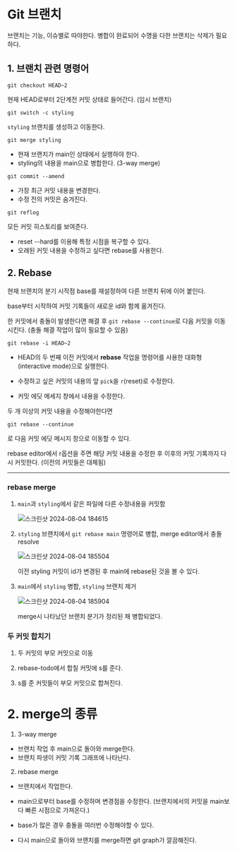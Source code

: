 # Git 브랜치

브랜치는 기능, 이슈별로 따야한다. 병합이 완료되어 수명을 다한 브랜치는 삭제가 필요하다.

## 1. 브랜치 관련 명령어

```git
git checkout HEAD~2
```

현재 HEAD로부터 2단계전 커밋 상태로 들어간다. (임시 브랜치)

```git
git switch -c styling
```

`styling` 브랜치를 생성하고 이동한다.

```git
git merge styling
```

- 현재 브랜치가 main인 상태에서 실행하야 한다.
- styling의 내용을 main으로 병합한다. (3-way merge)

```git
git commit --amend
```

- 가장 최근 커밋 내용을 변경한다.
- 수정 전의 커밋은 숨겨진다.

```git
git reflog
```

모든 커밋 히스토리를 보여준다.

- reset --hard를 이용해 특정 시점을 복구할 수 있다.
- 오래된 커밋 내용을 수정하고 싶다면 rebase를 사용한다.

## 2. Rebase

현재 브랜치의 분기 시작점 base를 재설정하여 다른 브랜치 뒤에 이어 붙인다.

base부터 시작하여 커밋 기록들이 새로운 id와 함께 옮겨진다.

한 커밋에서 충돌이 발생한다면 해결 후 `git rebase --continue`로 다음 커밋을 이동시킨다. (충돌 해결 작업이 많이 필요할 수 있음)

```git
git rebase -i HEAD~2
```

- HEAD의 두 번째 이전 커밋에서 **rebase** 작업을 명령어를 사용한 대화형(interactive mode)으로 실행한다.

- 수정하고 싶은 커밋의 내용의 앞 `pick`을 `r`(reset)로 수정한다.

- 커밋 에딧 메세지 창에서 내용을 수정한다.

두 개 이상의 커밋 내용을 수정해야한다면

```git
git rebase --continue
```

로 다음 커밋 에딧 메시지 창으로 이동할 수 있다.

rebase editor에서 r옵션을 주면 해당 커밋 내용을 수정한 후 이후의 커밋 기록까지 다시 커밋한다. (이전의 커밋들은 대체됨)

---

### rebase merge

1. `main`과 `styling`에서 같은 파일에 다른 수정내용을 커밋함

   ![스크린샷 2024-08-04 184615](https://github.com/user-attachments/assets/cef73c9f-4552-462a-a7ae-15502fc6ab15)

2. `styling` 브랜치에서 `git rebase main` 명령어로 병합, merge editor에서 충돌 resolve

   ![스크린샷 2024-08-04 185504](https://github.com/user-attachments/assets/4be81779-45b5-4d8f-ac33-02f195c63527)

   이전 styling 커밋이 id가 변경된 후 main에 rebase된 것을 볼 수 있다.

3. `main`에서 `styling` 병합, `styling` 브랜치 제거

   ![스크린샷 2024-08-04 185904](https://github.com/user-attachments/assets/6bfc98bd-616a-4634-9249-105b1dee43fb)

   merge시 나타났던 브랜치 분기가 정리된 채 병합되었다.

### 두 커밋 합치기

1. 두 커밋의 부모 커밋으로 이동

2. rebase-todo에서 합칠 커밋에 s를 준다.

3. s를 준 커밋들이 부모 커밋으로 합쳐진다.

# 2. merge의 종류

1. 3-way merge

- 브랜치 작업 후 main으로 돌아와 merge한다.
- 브랜치 파생이 커밋 기록 그래프에 나타난다.

2. rebase merge

- 브랜치에서 작업한다.
- main으로부터 base를 수정하며 변경점을 수정한다. (브랜치에서의 커밋을 main보다 빠른 시점으로 가져온다.)

- base가 많은 경우 충돌을 여러번 수정해야할 수 있다.

- 다시 main으로 돌아와 브랜치를 merge하면 git graph가 깔끔해진다.
